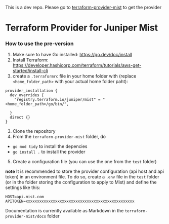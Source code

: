 This is a dev repo. Please go to [terraform-provider-mist](https://github.com/tmunzer/terraform-provider-mist) to get the provider

# Terraform Provider for Juniper Mist


### How to use the pre-version
1. Make sure to have Go installed: https://go.dev/doc/install
2. Install Terraform: https://developer.hashicorp.com/terraform/tutorials/aws-get-started/install-cli
3. create a `.terraformrc` file in your home folder with (replace `<home_folder_path>` with your actual home folder paht):
```
provider_installation {
  dev_overrides {
    "registry.terraform.io/juniper/mist" = "<home_folder_path>/go/bin/",

  }
  direct {}
}
```
3. Clone the repository
4. From the `terraform-provider-mist` folder, do 
  * `go mod tidy` to install the depencies
  * `go install .` to install the provider
5. Create a configuration file (you can use the one from the `test` folder)

**note**
It is recommended to store the provider configuration (api host and api token) in an environment file.
To do so, create a `.env` file in the `test` folder (or in the folder storing the configuration to apply to Mist) and define the settings like this:
```
HOST=api.mist.com
APITOKEN=xxxxxxxxxxxxxxxxxxxxxxxxxxxxxxxxxxxxxxxxxxxxxxxx
```



Documentation is currently available as Markdown in the `terraform-provider-mist/docs` folder
